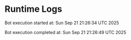 # Runtime Logs
Bot execution started at: Sun Sep 21 21:26:34 UTC 2025

Bot execution completed at: Sun Sep 21 21:26:49 UTC 2025
